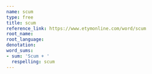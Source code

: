 ```yaml
---
name: scum
type: free
title: scum
reference_link: https://www.etymonline.com/word/scum
root_name: 
root_language: 
denotation: 
word_sums:
- sum: 'Scum + '
  respelling: scum
---
```

